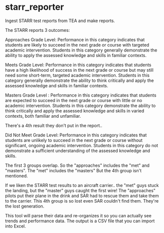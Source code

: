 # starr_reporter
Ingest STARR test reports from TEA and make reports.

The STARR reports 3 outcomes:

Approaches Grade Level: Performance in this category indicates that students are likely to succeed in the next grade or course with targeted academic intervention. Students in this category generally demonstrate the ability to apply the assessed knowledge and skills in familiar contexts.

Meets Grade Level:  Performance in this category indicates that students have a high likelihood of success in the next grade or course but may still need some short-term, targeted academic intervention. Students in this category generally demonstrate the ability to think critically and apply the assessed knowledge and skills in familiar contexts.

Masters Grade Level : Performance in this category indicates that students are expected to succeed in the next grade or course with little or no academic intervention. Students in this category demonstrate the ability to think critically and apply the assessed knowledge and skills in varied contexts, both familiar and unfamiliar.

There's a 4th result they don't put in the report..

Did Not Meet Grade Level:  Performance in this category indicates that students are unlikely to succeed in the next grade or course without significant, ongoing academic intervention. Students in this category do not demonstrate a sufficient understanding of the assessed knowledge and skills.

The first 3 groups overlap.  So the "approaches" includes the "met" and "masters".  The "met" includes the "masters"  But the 4th group isn't mentioned.

If we liken the STARR test results to an aircraft carrier.. the "met" guys stuck the landing, but the "master" guys caught the first wire!  The "approaches" pilots put their plane in the drink and SAR had to rescue them and take them to the carrier.  This 4th group is so lost even SAR couldn't find them.  They're the lost generation.

This tool will parse their data and re-organizes it so you can actually see trends and performance data.  The output is a CSV file that you can import into Excel.

